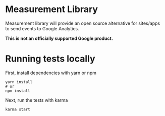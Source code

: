 # Measurement Library

Measurement library will provide an open source alternative for sites/apps to send events to Google Analytics.

**This is not an officially supported Google product.**

# Running tests locally

First, install dependencies with yarn or npm
```shell script
yarn install
# or
npm install
```

Next, run the tests with karma
```shell script
karma start
```

